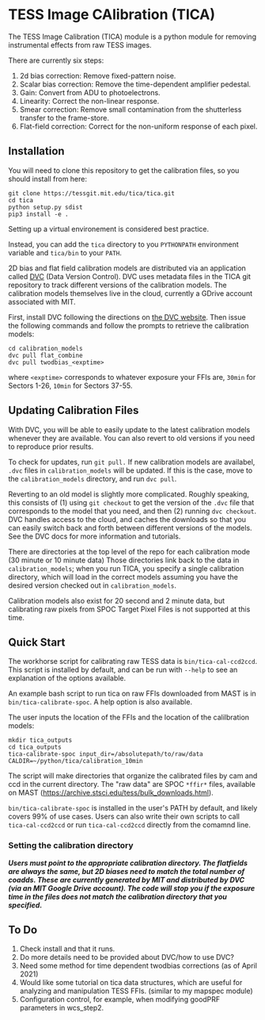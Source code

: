 # TESS Image CAlibration (TICA)

The TESS Image Calibration (TICA) module is a python module for removing instrumental effects from raw TESS images.

There are currently six steps:

 1. 2d bias correction: Remove fixed-pattern noise.
 2. Scalar bias correction: Remove the time-dependent amplifier pedestal.
 3. Gain: Convert from ADU to photoelectrons.
 4. Linearity: Correct the non-linear response.
 5. Smear correction:  Remove small contamination from the shutterless transfer to the frame-store.
 6. Flat-field correction: Correct for the non-uniform response of each pixel.


## Installation

You will need to clone this repository to get the calibration files, so you should install from here:

  ```
  git clone https://tessgit.mit.edu/tica/tica.git
  cd tica
  python setup.py sdist
  pip3 install -e .
  ```

Setting up a virtual environement is considered best practice.

Instead, you can  add the `tica` directory to you `PYTHONPATH` environment variable and `tica/bin` to your `PATH`.

2D bias and flat field calibration models are distributed via an application called [DVC](https://www.dvc.org) (Data Version Control).  DVC uses metadata files in the TICA git repository to track different versions of the calibration models.  The calibration models themselves live in the cloud, currently a GDrive account associated with MIT.  

First, install DVC following the directions on [the DVC website](https://dvc.org/doc/install).  Then issue the following commands and follow the prompts to retrieve the calibration models:

```
cd calibration_models
dvc pull flat_combine
dvc pull twodbias_<exptime>
```

where `<exptime>` corresponds to whatever exposure your FFIs are, `30min` for Sectors 1-26, `10min` for Sectors 37-55.

## Updating Calibration Files

With DVC, you will be able to easily update to the latest calibration models whenever they are available.  You can also revert to old versions if you need to reproduce prior results.  

To check for updates, run `git pull.`  If new calibration models are availabel, `.dvc` files in `calibration_models` will be updated.  If this is the case, move to the `calibration_models` directory, and run `dvc pull`.

Reverting to an old model is slightly more complicated.  Roughly speaking, this consists of (1) using `git checkout` to get the version of the `.dvc` file that corresponds to the model that you need, and then (2) running `dvc checkout`.  DVC handles access to the cloud, and caches the downloads so that you can easily switch back and forth between different versions of the models.  See the DVC docs for more information and tutorials.

There are directories at the top level of the repo for each calibration mode (30 minute or 10 minute data)  Those directories link back to the data in `calibration_models`; when you run TICA, you specify a single calibration directory, which will load in the correct models assuming you have the desired version checked out in `calibration_models`.

Calibration models also exist for 20 second and 2 minute data, but calibrating raw pixels from SPOC Target Pixel Files is not supported at this time.

## Quick Start

The workhorse script for calibrating raw TESS data is `bin/tica-cal-ccd2ccd`.  This script is installed by default, and can be run with `--help` to  see an explanation of the options available.  

An example bash script to run tica on raw FFIs downloaded from MAST is in `bin/tica-calibrate-spoc`.  A help option is also available. 

The user inputs the location of the FFIs and the location of the calilbration models:

```
mkdir tica_outputs
cd tica_outputs
tica-calibrate-spoc input_dir=/absolutepath/to/raw/data CALDIR=~/python/tica/calibration_10min
```

The script will make directories that organize the calibrated files by cam and ccd in the current directory.  The "raw data" are SPOC `*ffir*` files, available on MAST (https://archive.stsci.edu/tess/bulk_downloads.html).

`bin/tica-calibrate-spoc` is installed in the user's PATH by default, and likely covers 99% of use cases.  Users can also write their own scripts to call `tica-cal-ccd2ccd` or run `tica-cal-ccd2ccd` directly from the comamnd line.

### Setting the calibration directory

***Users must point to the appropriate calibration directory.  The flatfields are always the same, but 2D biases need to match the total number of coadds.  These are currently generated by MIT and distributed by DVC (via an MIT Google Drive account).  The code will stop you if the exposure time in the files does not match the calibration directory that you specified.***


## To Do

1. Check install and that it runs.
2. Do more details need to be provided about DVC/how to use DVC?
3. Need some method for time dependent twodbias corrections (as of April 2021)
4. Would like some tutorial on tica data structures, which are useful for analyzing and manipulation TESS FFIs. (similar to my mapspec module)
5. Configuration control, for example, when modifying goodPRF parameters in wcs_step2.